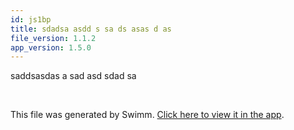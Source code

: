 ```yaml
---
id: js1bp
title: sdadsa asdd s sa ds asas d as
file_version: 1.1.2
app_version: 1.5.0
---
```


saddsasdas a sad asd sdad sa

<br/>

This file was generated by Swimm. [Click here to view it in the app](/repos/Z2l0aHViJTNBJTNBdGVzdHJlcG83JTNBJTNBc2Fhci1zd2ltbQ==/docs/js1bp).
